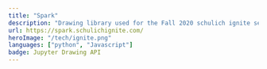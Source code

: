 ```yaml
---
title: "Spark"
description: "Drawing library used for the Fall 2020 schulich ignite sessions"
url: https://spark.schulichignite.com/
heroImage: "/tech/ignite.png"
languages: ["python", "Javascript"]
badge: Jupyter Drawing API
---
```



